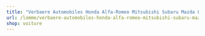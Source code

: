 ```yaml
---
title: "Verbaere Automobiles Honda Alfa-Romeo Mitsubishi Subaru Mazda Lotus Caterham"
url: /lomme/verbaere-automobiles-honda-alfa-romeo-mitsubishi-subaru-mazda-lotus-caterham/
shop: voiture
---
```

